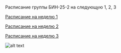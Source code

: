 Расписание группы БИН-25-2 на следующую 1, 2, 3

[Расписание на неделю 1](timetable_1w.md)

[Расписание на неделю 2](timetable_2w.md)

[Расписание на неделю 3](timetable_3w.md)

![alt text](image.png)
